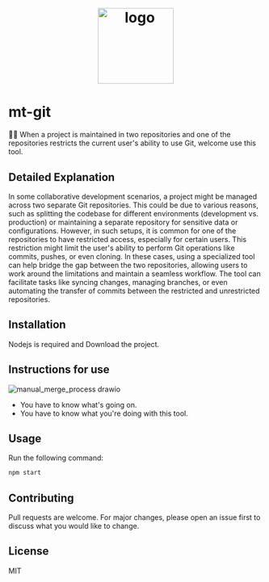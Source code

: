 <h1 align="center">
  <br/>
    <img width="150" alt="logo" src="https://github.com/user-attachments/assets/968d552d-c686-47c1-8c09-14d57e7ec6ea" />
  <br/>
</h1>

# mt-git
🫵🏻 When a project is maintained in two repositories and one of the repositories restricts the current user's ability to use Git, welcome use this tool.

## Detailed Explanation
In some collaborative development scenarios, a project might be managed across two separate Git repositories. This could be due to various reasons, such as splitting the codebase for different environments (development vs. production) or maintaining a separate repository for sensitive data or configurations. However, in such setups, it is common for one of the repositories to have restricted access, especially for certain users. This restriction might limit the user's ability to perform Git operations like commits, pushes, or even cloning. In these cases, using a specialized tool can help bridge the gap between the two repositories, allowing users to work around the limitations and maintain a seamless workflow. The tool can facilitate tasks like syncing changes, managing branches, or even automating the transfer of commits between the restricted and unrestricted repositories.

## Installation
Nodejs is required and Download the project.

## Instructions for use
![manual_merge_process drawio](https://github.com/user-attachments/assets/b15fc392-2834-4a84-98ca-d78e6563fed9)
- You have to know what's going on.
- You have to know what you're doing with this tool.

## Usage
Run the following command:
```bash
npm start
```

## Contributing
Pull requests are welcome. For major changes, please open an issue first to discuss what you would like to change.

## License
MIT
